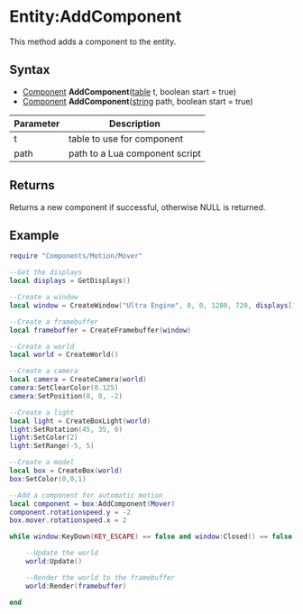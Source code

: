 # Entity:AddComponent

This method adds a component to the entity.

## Syntax

- [Component](Component.md) **AddComponent**([table](https://www.lua.org/manual/5.4/manual.html#6.6) t, boolean start = true)
- [Component](Component.md) **AddComponent**([string](https://www.lua.org/manual/5.4/manual.html#6.4) path, boolean start = true)

| Parameter | Description |
|---|---|
| t | table to use for component |
| path | path to a Lua component script |

## Returns

Returns a new component if successful, otherwise NULL is returned.

## Example

```lua
require "Components/Motion/Mover"

--Get the displays
local displays = GetDisplays()

--Create a window
local window = CreateWindow("Ultra Engine", 0, 0, 1280, 720, displays[1], WINDOW_CENTER | WINDOW_TITLEBAR)

--Create a framebuffer
local framebuffer = CreateFramebuffer(window)

--Create a world
local world = CreateWorld()

--Create a camera
local camera = CreateCamera(world)
camera:SetClearColor(0.125)
camera:SetPosition(0, 0, -2)

--Create a light
local light = CreateBoxLight(world)
light:SetRotation(45, 35, 0)
light:SetColor(2)
light:SetRange(-5, 5)

--Create a model
local box = CreateBox(world)
box:SetColor(0,0,1)

--Add a component for automatic motion
local component = box:AddComponent(Mover)
component.rotationspeed.y = -2
box.mover.rotationspeed.x = 2

while window:KeyDown(KEY_ESCAPE) == false and window:Closed() == false do

    --Update the world
    world:Update()

    --Render the world to the framebuffer
    world:Render(framebuffer)

end
```
